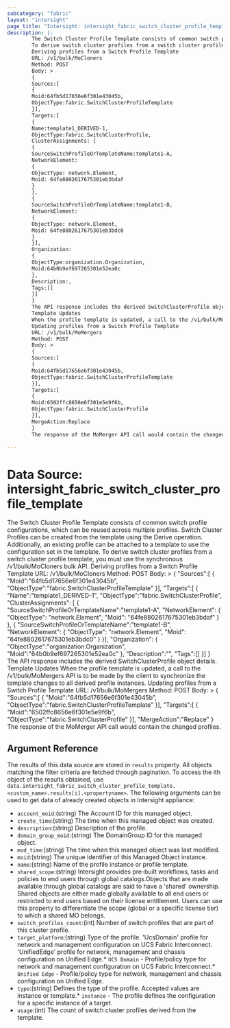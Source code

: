 ```yaml
---
subcategory: "fabric"
layout: "intersight"
page_title: "Intersight: intersight_fabric_switch_cluster_profile_template"
description: |-
        The Switch Cluster Profile Template consists of common switch profile configurations, which can be reused across multiple profiles. Switch Cluster Profiles can be created from the template using the Derive operation. Additionally, an existing profile can be attached to a template to use the configuration set in the template.
        To derive switch cluster profiles from a switch cluster profile template, you must use the synchronous /v1/bulk/MoCloners bulk API.
        Deriving profiles from a Switch Profile Template
        URL: /v1/bulk/MoCloners
        Method: POST
        Body: >
        {
        Sources:[
        {
        Moid:64fb5d17656e6f301e43045b,
        ObjectType:fabric.SwitchClusterProfileTemplate
        }],
        Targets:[
        {
        Name:template1_DERIVED-1,
        ObjectType:fabric.SwitchClusterProfile,
        ClusterAssignments: [
        {
        SourceSwitchProfileOrTemplateName:template1-A,
        NetworkElement:
        {
        ObjectType: network.Element,
        Moid: 64fe8802617675301eb3bdaf
        }
        },
        {
        SourceSwitchProfileOrTemplateName:template1-B,
        NetworkElement:
        {
        ObjectType: network.Element,
        Moid: 64fe8802617675301eb3bdc0
        }
        }],
        Organization:
        {
        ObjectType:organization.Organization,
        Moid:64b0b9ef697265301e52ea0c
        },
        Description:,
        Tags:[]
        }]
        }
        The API response includes the derived SwitchClusterProfile object details.
        Template Updates
        When the profile template is updated, a call to the /v1/bulk/MoMergers API is to be made by the client to synchronize the template changes to all derived profile instances.
        Updating profiles from a Switch Profile Template
        URL: /v1/bulk/MoMergers
        Method: POST
        Body: >
        {
        Sources:[
        {
        Moid:64fb5d17656e6f301e43045b,
        ObjectType:fabric.SwitchClusterProfileTemplate
        }],
        Targets:[
        {
        Moid:6502ffc8656e6f301e5e9f6b,
        ObjectType:fabric.SwitchClusterProfile
        }],
        MergeAction:Replace
        }
        The response of the MoMerger API call would contain the changed profiles.

---
```


# Data Source: intersight_fabric_switch_cluster_profile_template
The Switch Cluster Profile Template consists of common switch profile configurations, which can be reused across multiple profiles. Switch Cluster Profiles can be created from the template using the Derive operation. Additionally, an existing profile can be attached to a template to use the configuration set in the template.
To derive switch cluster profiles from a switch cluster profile template, you must use the synchronous /v1/bulk/MoCloners bulk API.
Deriving profiles from a Switch Profile Template
URL: /v1/bulk/MoCloners
Method: POST
Body: >
 {
    "Sources":[
      {
        "Moid":"64fb5d17656e6f301e43045b",
        "ObjectType":"fabric.SwitchClusterProfileTemplate"
      }],
    "Targets":[
      {
        "Name":"template1_DERIVED-1",
        "ObjectType":"fabric.SwitchClusterProfile",
        "ClusterAssignments": [
          {
            "SourceSwitchProfileOrTemplateName":"template1-A",
            "NetworkElement":
              {
                "ObjectType": "network.Element",
                "Moid": "64fe8802617675301eb3bdaf"
              }
          },
          {
            "SourceSwitchProfileOrTemplateName":"template1-B",
            "NetworkElement":
              {
                "ObjectType": "network.Element",
                "Moid": "64fe8802617675301eb3bdc0"
              }
          }],
        "Organization":
          {
            "ObjectType":"organization.Organization",
            "Moid":"64b0b9ef697265301e52ea0c"
          },
        "Description":"",
        "Tags":[]
      }]
 }
The API response includes the derived SwitchClusterProfile object details.
Template Updates
When the profile template is updated, a call to the /v1/bulk/MoMergers API is to be made by the client to synchronize the template changes to all derived profile instances.
Updating profiles from a Switch Profile Template
URL: /v1/bulk/MoMergers
Method: POST
Body: >
 {
    "Sources":[
      {
        "Moid":"64fb5d17656e6f301e43045b",
        "ObjectType":"fabric.SwitchClusterProfileTemplate"
      }],
    "Targets":[
      {
        "Moid":"6502ffc8656e6f301e5e9f6b",
        "ObjectType":"fabric.SwitchClusterProfile"
      }],
    "MergeAction":"Replace"
 }
The response of the MoMerger API call would contain the changed profiles.
## Argument Reference
The results of this data source are stored in `results` property.
All objects matching the filter criteria are fetched through pagination.
To access the ith object of the results obtained, use `data.intersight_fabric_switch_cluster_profile_template.<custom_name>.results[i].<propertyname>`.
The following arguments can be used to get data of already created objects in Intersight appliance:
* `account_moid`:(string) The Account ID for this managed object. 
* `create_time`:(string) The time when this managed object was created. 
* `description`:(string) Description of the profile. 
* `domain_group_moid`:(string) The DomainGroup ID for this managed object. 
* `mod_time`:(string) The time when this managed object was last modified. 
* `moid`:(string) The unique identifier of this Managed Object instance. 
* `name`:(string) Name of the profile instance or profile template. 
* `shared_scope`:(string) Intersight provides pre-built workflows, tasks and policies to end users through global catalogs.Objects that are made available through global catalogs are said to have a 'shared' ownership. Shared objects are either made globally available to all end users or restricted to end users based on their license entitlement. Users can use this property to differentiate the scope (global or a specific license tier) to which a shared MO belongs. 
* `switch_profiles_count`:(int) Number of switch profiles that are part of this cluster profile. 
* `target_platform`:(string) Type of the profile. 'UcsDomain' profile for network and management configuration on UCS Fabric Interconnect. 'UnifiedEdge' profile for network, management and chassis configuration on Unified Edge.* `UCS Domain` - Profile/policy type for network and management configuration on UCS Fabric Interconnect.* `Unified Edge` - Profile/policy type for network, management and chassis configuration on Unified Edge. 
* `type`:(string) Defines the type of the profile. Accepted values are instance or template.* `instance` - The profile defines the configuration for a specific instance of a target. 
* `usage`:(int) The count of switch cluster profiles derived from the template. 
 
